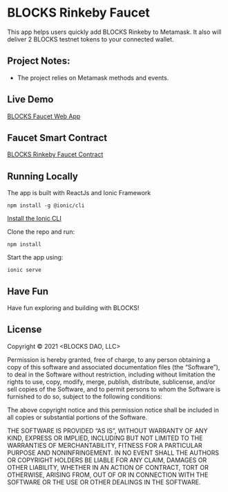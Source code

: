 # BLOCKS Rinkeby Faucet

This app helps users quickly add BLOCKS Rinkeby to Metamask. It also will deliver 2 BLOCKS testnet tokens to your connected wallet. 

## Project Notes:
- The project relies on Metamask methods and events.

## Live Demo

[BLOCKS Faucet Web App](https://blocks-faucet.web.app/home)

## Faucet Smart Contract

[BLOCKS Rinkeby Faucet Contract](https://rinkeby.etherscan.io/address/0x48c0ce9e141f2273501cffa581b2d309a0f24fa6#writeContract)

## Running Locally
The app is built with ReactJs and Ionic Framework
```
npm install -g @ionic/cli
```
[Install the Ionic CLI](https://ionicframework.com/docs/cli/)

Clone the repo and run:
```
npm install
```
Start the app using:
```
ionic serve
```

## Have Fun

Have fun exploring and building with BLOCKS!


## License

Copyright © 2021 <BLOCKS DAO, LLC>

Permission is hereby granted, free of charge, to any person obtaining a copy of this software and associated documentation files (the “Software”), to deal in the Software without restriction, including without limitation the rights to use, copy, modify, merge, publish, distribute, sublicense, and/or sell copies of the Software, and to permit persons to whom the Software is furnished to do so, subject to the following conditions:

The above copyright notice and this permission notice shall be included in all copies or substantial portions of the Software.

THE SOFTWARE IS PROVIDED “AS IS”, WITHOUT WARRANTY OF ANY KIND, EXPRESS OR IMPLIED, INCLUDING BUT NOT LIMITED TO THE WARRANTIES OF MERCHANTABILITY, FITNESS FOR A PARTICULAR PURPOSE AND NONINFRINGEMENT. IN NO EVENT SHALL THE AUTHORS OR COPYRIGHT HOLDERS BE LIABLE FOR ANY CLAIM, DAMAGES OR OTHER LIABILITY, WHETHER IN AN ACTION OF CONTRACT, TORT OR OTHERWISE, ARISING FROM, OUT OF OR IN CONNECTION WITH THE SOFTWARE OR THE USE OR OTHER DEALINGS IN THE SOFTWARE.